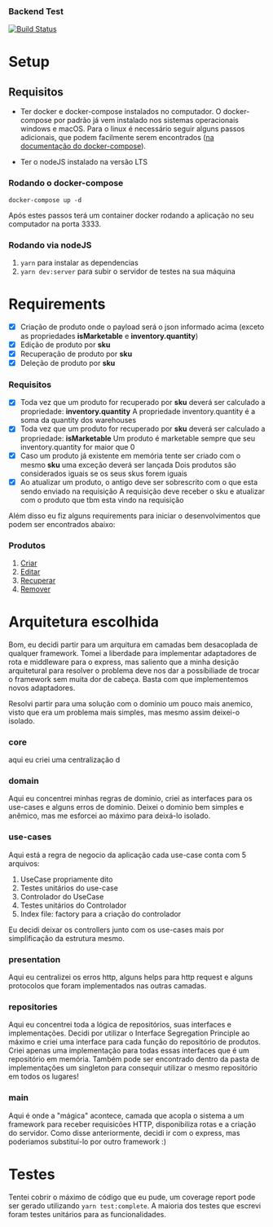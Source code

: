 ### Backend Test
[![Build Status](https://travis-ci.org/belezanaweb/test-nodejs.svg?branch=master)](https://travis-ci.org/belezanaweb/test-nodejs)

# Setup

## Requisitos
- Ter docker e docker-compose instalados no computador. O docker-compose por padrão já vem instalado nos sistemas operacionais windows e macOS. Para o linux é necessário seguir alguns passos adicionais, que podem facilmente serem encontrados ([na documentação do docker-compose](https://docs.docker.com/compose/install/)).
   
- Ter o nodeJS instalado na versão LTS

### Rodando o docker-compose
`docker-compose up -d`

Após estes passos terá um container docker rodando a aplicação no seu computador na porta 3333.

### Rodando via nodeJS
  1. `yarn` para instalar as dependencias
  2. `yarn dev:server` para subir o servidor de testes na sua máquina

# Requirements
- [x] Criação de produto onde o payload será o json informado acima (exceto as propriedades **isMarketable** e **inventory.quantity**)
- [x] Edição de produto por **sku**
- [x] Recuperação de produto por **sku**
- [x] Deleção de produto por **sku**
### Requisitos
- [x] Toda vez que um produto for recuperado por **sku** deverá ser calculado a propriedade: **inventory.quantity**
        A propriedade inventory.quantity é a soma da quantity dos warehouses
- [x] Toda vez que um produto for recuperado por **sku** deverá ser calculado a propriedade: **isMarketable**
        Um produto é marketable sempre que seu inventory.quantity for maior que 0
- [x] Caso um produto já existente em memória tente ser criado com o mesmo **sku** uma exceção deverá ser lançada
        Dois produtos são considerados iguais se os seus skus forem iguais
- [x] Ao atualizar um produto, o antigo deve ser sobrescrito com o que esta sendo enviado na requisição
        A requisição deve receber o sku e atualizar com o produto que tbm esta vindo na requisição

Além disso eu fiz alguns requirements para iniciar o desenvolvimentos que podem ser encontrados abaixo:
### Produtos
1. [Criar](./requirements/products/add-product.md)
2. [Editar](./requirements/products/edit-product.md)
3. [Recuperar](./requirements/products/find-product.md)
4. [Remover](./requirements/products/delete-product.md)

# Arquitetura escolhida
Bom, eu decidi partir para um arquitura em camadas bem desacoplada de qualquer framework. Tomei a liberdade para implementar adaptadores de rota e middleware para o express, mas saliento que a minha desição arquitetural para resolver o problema deve nos dar a possíbiliade de trocar o framework sem muita dor de cabeça. Basta com que implementemos novos adaptadores.

Resolvi partir para uma solução com o domínio um pouco mais anemico, visto que era um problema mais simples, mas mesmo assim deixei-o isolado.

### core
aqui eu criei uma centralização d

### domain
Aqui eu concentrei minhas regras de dominio, criei as interfaces para os use-cases e alguns erros de dominio. Deixei o dominio bem simples e anêmico, mas me esforcei ao máximo para deixá-lo isolado.

### use-cases
Aqui está a regra de negocio da aplicação cada use-case conta com 5 arquivos:
1. UseCase propriamente dito
2. Testes unitários do use-case
3. Controlador do UseCase
4. Testes unitários do Controlador
5. Index file: factory para a criação do controlador

Eu decidi deixar os controllers junto com os use-cases mais por simplificação da estrutura mesmo.

### presentation
Aqui eu centralizei os erros http, alguns helps para http request e alguns protocolos que foram implementados nas outras camadas.

### repositories
Aqui eu concentrei toda a lógica de repositórios, suas interfaces e implementações. Decidi por utilizar o Interface Segregation Principle ao máximo e criei uma interface para cada função do repositório de produtos. Criei apenas uma implementação para todas essas interfaces que é um repositório em memória.
Também pode ser encontrado dentro da pasta de implementações um singleton para consequir utilizar o mesmo repositório em todos os lugares!

### main
Aqui é onde a "mágica" acontece, camada que acopla o sistema a um framework para receber requisicões HTTP, disponibiliza rotas e a criação do servidor. Como disse anteriormente, decidi ir com o express, mas poderiamos substituí-lo por outro framework :) 

# Testes
Tentei cobrir o máximo de código que eu pude, um coverage report pode ser gerado utilizando `yarn test:complete`. A maioria dos testes que escrevi foram testes unitários para as funcionalidades.
